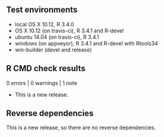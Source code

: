 ## Test environments
* local OS X 10.12, R 3.4.0
* OS X 10.12 (on travis-ci), R 3.4.1 and R-devel
* ubuntu 14.04 (on travis-ci), R 3.4.1
* windows (on appveyor), R 3.4.1 and R-devel with Rtools34
* win-builder (devel and release)

## R CMD check results

0 errors | 0 warnings | 1 note

* This is a new release.

## Reverse dependencies

This is a new release, so there are no reverse dependencies.

